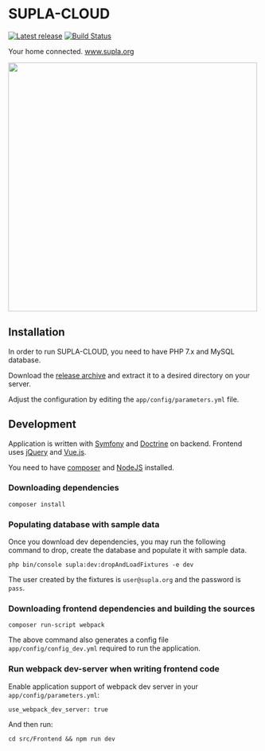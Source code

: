 
 # SUPLA-CLOUD
 
 [![Latest release](https://img.shields.io/github/release/SUPLA/supla-cloud.svg)](https://github.com/SUPLA/supla-cloud/releases/latest)
 [![Build Status](https://travis-ci.org/SUPLA/supla-cloud.svg?branch=master)](https://travis-ci.org/SUPLA/supla-cloud)

Your home connected. www.supla.org

<img src="https://www.supla.org/assets/img/app-preview-en.png" height="500">

## Installation

In order to run SUPLA-CLOUD, you need to have PHP 7.x and MySQL database.

Download the [release archive](https://github.com/SUPLA/supla-cloud/releases/latest) and extract it to a desired directory on your server.

Adjust the configuration by editing the `app/config/parameters.yml` file.

## Development

Application is written with [Symfony](https://symfony.com/) and [Doctrine](http://www.doctrine-project.org/) on backend. 
Frontend uses [jQuery](https://jquery.com/) and [Vue.js](https://vuejs.org/).

You need to have [composer](https://getcomposer.org/) and [NodeJS](https://nodejs.org/) installed.

### Downloading dependencies
```
composer install
```

### Populating database with sample data

Once you download dev dependencies, you may run the following command to
drop, create the database and populate it with sample data.

```
php bin/console supla:dev:dropAndLoadFixtures -e dev
```
The user created by the fixtures is `user@supla.org` and the password is `pass`.

### Downloading frontend dependencies and building the sources
```
composer run-script webpack
```

The above command also generates a config file `app/config/config_dev.yml` required to run the application.

### Run webpack dev-server when writing frontend code

Enable application support of webpack dev server in your `app/config/parameters.yml`:

```
use_webpack_dev_server: true
```

And then run:

```
cd src/Frontend && npm run dev
```
